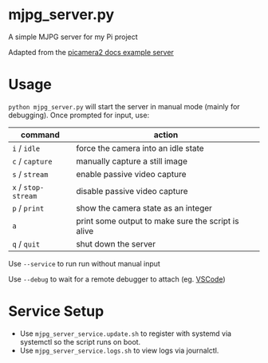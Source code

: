 # mjpg_server.py
A simple MJPG server for my Pi project

Adapted from the [picamera2 docs example server](https://github.com/raspberrypi/picamera2/blob/main/examples/mjpeg_server.py)

# Usage

`python mjpg_server.py` will start the server in manual mode (mainly for debugging). Once prompted for input, use:

| command 				| action 												|
| --------------------- | ----------------------------------------------------- |
| `i` / `idle`			| force the camera into an idle state 					|
| `c` / `capture`		| manually capture a still image 						|
| `s` / `stream`		| enable passive video capture 							|
| `x` / `stop-stream`	| disable passive video capture 						|
| `p` / `print`			| show the camera state as an integer 					|
| `a`					| print some output to make sure the script is alive 	|
| `q` / `quit`			| shut down the server 									|

Use `--service` to run run without manual input

Use `--debug` to wait for a remote debugger to attach (eg. [VSCode](https://learn.microsoft.com/en-us/visualstudio/python/debugging-python-code-on-remote-linux-machines?view=vs-2022))

# Service Setup

- Use `mjpg_server_service.update.sh` to register with systemd via systemctl so the script runs on boot.
- Use `mjpg_server_service.logs.sh` to view logs via journalctl.
